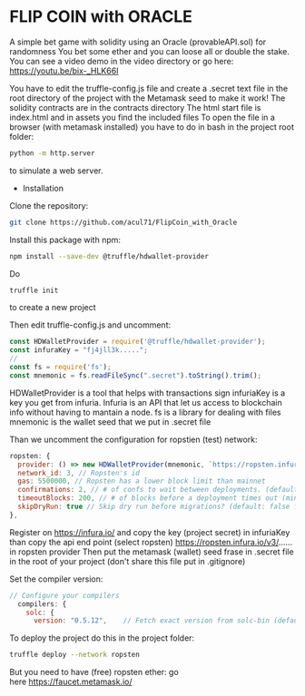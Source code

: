 # FLIP COIN with ORACLE

A simple bet game with solidity using an Oracle (provableAPI.sol) for randomness
You bet some ether and you can loose all or double the stake.
You can see a video demo in the video directory or go here: https://youtu.be/bix-_HLK66I

You have to edit the truffle-config.js file and create a .secret text file in the root directory of the project with the Metamask seed to make it work!
The solidity contracts are in the contracts directory
The html start file is index.html and in assets you find the included files
To open the file in a browser (with metamask installed) you have to do in bash in the project root folder:
```bash
python -m http.server
```
to simulate a web server.


- Installation

Clone the repository:
```bash
git clone https://github.com/acul71/FlipCoin_with_Oracle
```

Install this package with npm:
```bash
npm install --save-dev @truffle/hdwallet-provider
```

Do
```bash
truffle init
```
to create a new project

Then edit truffle-config.js and uncomment:
```javascript
const HDWalletProvider = require('@truffle/hdwallet-provider');
const infuraKey = "fj4jll3k.....";
//
const fs = require('fs');
const mnemonic = fs.readFileSync(".secret").toString().trim();
```

HDWalletProvider is a tool that helps with transactions sign
infuriaKey is a key you get from infuria. Infuria is an API that let us access to blockchain info without having to mantain a node.
fs is a library for dealing with files
mnemonic is the wallet seed that we put in .secret file

Than we uncomment the configuration for ropstien (test) network:
```javascript
ropsten: {
  provider: () => new HDWalletProvider(mnemonic, `https://ropsten.infura.io/v3/YOUR-PROJECT-ID`),
  network_id: 3, // Ropsten's id
  gas: 5500000, // Ropsten has a lower block limit than mainnet
  confirmations: 2, // # of confs to wait between deployments. (default: 0)
  timeoutBlocks: 200, // # of blocks before a deployment times out (minimum/default: 50)
  skipDryRun: true // Skip dry run before migrations? (default: false for public nets )
},
```

Register on https://infura.io/ and copy the key (project secret) in infuriaKey
than copy the api end point (select ropsten) https://ropsten.infura.io/v3/...... in ropsten provider
Then put the metamask (wallet) seed frase in .secret file in the root of your project (don't share this file put in .gitignore) 

Set the compiler version:
```javascript
// Configure your compilers
  compilers: {
    solc: {
      version: "0.5.12",    // Fetch exact version from solc-bin (default: truffle's version)
```

To deploy the project do this in the project folder:
```bash
truffle deploy --network ropsten
```
But you need to have (free) ropsten ether: go here https://faucet.metamask.io/

